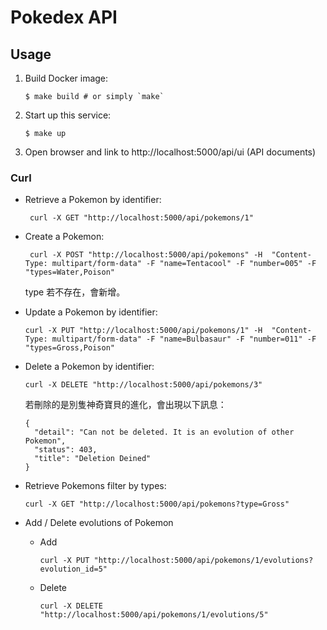 # Pokedex API

## Usage

 1. Build Docker image:

        $ make build # or simply `make`

 3. Start up this service:

        $ make up

 4. Open browser and link to http://localhost:5000/api/ui (API documents)

 ### Curl

 - Retrieve a Pokemon by identifier: 

        curl -X GET "http://localhost:5000/api/pokemons/1"

 - Create a Pokemon:

        curl -X POST "http://localhost:5000/api/pokemons" -H  "Content-Type: multipart/form-data" -F "name=Tentacool" -F "number=005" -F "types=Water,Poison"

      type 若不存在，會新增。

 - Update a Pokemon by identifier:

       curl -X PUT "http://localhost:5000/api/pokemons/1" -H  "Content-Type: multipart/form-data" -F "name=Bulbasaur" -F "number=011" -F "types=Gross,Poison"

 - Delete a Pokemon by identifier:

       curl -X DELETE "http://localhost:5000/api/pokemons/3"

      若刪除的是別隻神奇寶貝的進化，會出現以下訊息：

       {
         "detail": "Can not be deleted. It is an evolution of other Pokemon",
         "status": 403,
         "title": "Deletion Deined"
       }

  - Retrieve Pokemons filter by types:

        curl -X GET "http://localhost:5000/api/pokemons?type=Gross"

  - Add / Delete evolutions of Pokemon

    - Add

          curl -X PUT "http://localhost:5000/api/pokemons/1/evolutions?evolution_id=5"

    - Delete

          curl -X DELETE "http://localhost:5000/api/pokemons/1/evolutions/5"


<!--
  vi:et:wrap:ts=2:sw=2
-->
